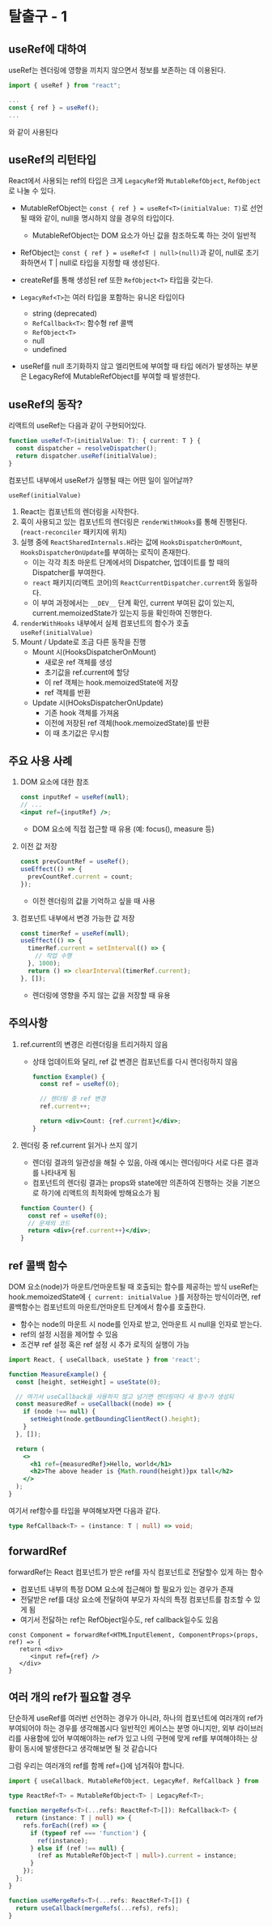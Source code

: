 # 탈출구 - 1

## useRef에 대하여

useRef는 렌더링에 영향을 끼치지 않으면서 정보를 보존하는 데 이용된다.

```jsx
import { useRef } from "react";

...
const { ref } = useRef();
...
```

와 같이 사용된다

## useRef의 리턴타입

React에서 사용되는 ref의 타입은 크게 `LegacyRef`와 `MutableRefObject`, `RefObject`로 나눌 수 있다.

- MutableRefObject는 `const { ref } = useRef<T>(initialValue: T)`로 선언될 때와 같이, null을 명시하지 않을 경우의 타입이다.
  - MutableRefObject는 DOM 요소가 아닌 값을 참조하도록 하는 것이 일반적
- RefObject는 `const { ref } = useRef<T | null>(null)`과 같이, null로 초기화하면서 T | null로 타입을 지정할 때 생성된다.
- createRef를 통해 생성된 ref 또한 `RefObject<T>` 타입을 갖는다.

- `LegacyRef<T>`는 여러 타입을 포함하는 유니온 타입이다
  - string (deprecated)
  - `RefCallback<T>`: 함수형 ref 콜백
  - `RefObject<T>`
  - null
  - undefined
- useRef를 null 초기화하지 않고 엘리먼트에 부여할 때 타입 에러가 발생하는 부분은 LegacyRef에 MutableRefObject를 부여할 때 발생한다.

## useRef의 동작?

리액트의 useRef는 다음과 같이 구현되어있다.

```ts
function useRef<T>(initialValue: T): { current: T } {
  const dispatcher = resolveDispatcher();
  return dispatcher.useRef(initialValue);
}
```

컴포넌트 내부에서 useRef가 실행될 때는 어떤 일이 일어날까?

`useRef(initialValue)`

1. React는 컴포넌트의 렌더링을 시작한다.
2. 훅이 사용되고 있는 컴포넌트의 렌더링은 `renderWithHooks`를 통해 진행된다. (`react-reconciler` 패키지에 위치)
3. 실행 중에 `ReactSharedInternals.H`라는 값에 `HooksDispatcherOnMount`, `HooksDispatcherOnUpdate`를 부여하는 로직이 존재한다.
   - 이는 각각 최초 마운트 단계에서의 Dispatcher, 업데이트를 할 때의 Dispatcher를 부여한다.
   - `react` 패키지(리액트 코어)의 `ReactCurrentDispatcher.current`와 동일하다.
   - 이 부여 과정에서는 `__DEV__` 단계 확인, current 부여된 값이 있는지, current.memoizedState가 있는지 등을 확인하여 진행한다.
4. `renderWithHooks` 내부에서 실제 컴포넌트의 함수가 호출 `useRef(initialValue)`
5. Mount / Update로 조금 다른 동작을 진행
   - Mount 시(HooksDispatcherOnMount)
     - 새로운 ref 객체를 생성
     - 초기값을 ref.current에 할당
     - 이 ref 객체는 hook.memoizedState에 저장
     - ref 객체를 반환
   - Update 시(HOoksDispatcherOnUpdate)
     - 기존 hook 객체를 가져옴
     - 이전에 저장된 ref 객체(hook.memoizedState)를 반환
     - 이 때 초기값은 무시함

## 주요 사용 사례

1. DOM 요소에 대한 참조

   ```jsx
   const inputRef = useRef(null);
   // ...
   <input ref={inputRef} />;
   ```

   - DOM 요소에 직접 접근할 때 유용 (예: focus(), measure 등)

2. 이전 값 저장

   ```jsx
   const prevCountRef = useRef();
   useEffect(() => {
     prevCountRef.current = count;
   });
   ```

   - 이전 렌더링의 값을 기억하고 싶을 때 사용

3. 컴포넌트 내부에서 변경 가능한 값 저장

   ```jsx
   const timerRef = useRef(null);
   useEffect(() => {
     timerRef.current = setInterval(() => {
       // 작업 수행
     }, 1000);
     return () => clearInterval(timerRef.current);
   }, []);
   ```

   - 렌더링에 영향을 주지 않는 값을 저장할 때 유용

## 주의사항

1. ref.current의 변경은 리렌더링을 트리거하지 않음

   - 상태 업데이트와 달리, ref 값 변경은 컴포넌트를 다시 렌더링하지 않음

     ```jsx
     function Example() {
       const ref = useRef(0);

       // 렌더링 중 ref 변경
       ref.current++;

       return <div>Count: {ref.current}</div>;
     }
     ```

2. 렌더링 중 ref.current 읽거나 쓰지 않기

   - 렌더링 결과의 일관성을 해칠 수 있음, 아래 예시는 렌더링마다 서로 다른 결과를 나타내게 됨
   - 컴포넌트의 렌더링 결과는 props와 state에만 의존하여 진행하는 것을 기본으로 하기에 리액트의 최적화에 방해요소가 됨

   ```jsx
   function Counter() {
     const ref = useRef(0);
     // 문제의 코드
     return <div>{ref.current++}</div>;
   }
   ```

## ref 콜백 함수

DOM 요소(node)가 마운트/언마운트될 때 호출되는 함수를 제공하는 방식
useRef는 hook.memoizedState에 `{ current: initialValue }`를 저장하는 방식이라면,
ref 콜백함수는 컴포넌트의 마운트/언마운트 단계에서 함수를 호출한다.

- 함수는 node의 마운트 시 node를 인자로 받고, 언마운트 시 null을 인자로 받는다.
- ref의 설정 시점을 제어할 수 있음
- 조건부 ref 설정 혹은 ref 설정 시 추가 로직의 실행이 가능

```jsx
import React, { useCallback, useState } from 'react';

function MeasureExample() {
  const [height, setHeight] = useState(0);

  // 여기서 useCallback을 사용하지 않고 넘기면 렌더링마다 새 함수가 생성되
  const measuredRef = useCallback((node) => {
    if (node !== null) {
      setHeight(node.getBoundingClientRect().height);
    }
  }, []);

  return (
    <>
      <h1 ref={measuredRef}>Hello, world</h1>
      <h2>The above header is {Math.round(height)}px tall</h2>
    </>
  );
}
```

여기서 ref함수를 타입을 부여해보자면 다음과 같다.

```ts
type RefCallback<T> = (instance: T | null) => void;
```

## forwardRef

forwardRef는 React 컴포넌트가 받은 ref를 자식 컴포넌트로 전달할수 있게 하는 함수

- 컴포넌트 내부의 특정 DOM 요소에 접근해야 할 필요가 있는 경우가 존재
- 전달받은 ref를 대상 요소에 전달하여 부모가 자식의 특정 컴포넌트를 참조할 수 있게 됨
- 여기서 전닳하는 ref는 RefObject일수도, ref callback일수도 있음

```tsx
const Component = forwardRef<HTMLInputElement, ComponentProps>(props, ref) => {
   return <div>
      <input ref={ref} />
   </div>
}
```

## 여러 개의 ref가 필요할 경우

단순하게 useRef를 여러번 선언하는 경우가 아니라, 하나의 컴포넌트에 여러개의 ref가 부여되어야 하는 경우를 생각해봅시다
일반적인 케이스는 분명 아니지만, 외부 라이브러리를 사용함에 있어 부여해야하는 ref가 있고
나의 구현에 맞게 ref를 부여해야하는 상황이 동시에 발생한다고 생각해보면 될 것 같습니다

그럼 우리는 여러개의 ref를 함께 ref={}에 넘겨줘야 합니다.

```ts
import { useCallback, MutableRefObject, LegacyRef, RefCallback } from 'react';

type ReactRef<T> = MutableRefObject<T> | LegacyRef<T>;

function mergeRefs<T>(...refs: ReactRef<T>[]): RefCallback<T> {
  return (instance: T | null) => {
    refs.forEach((ref) => {
      if (typeof ref === 'function') {
        ref(instance);
      } else if (ref !== null) {
        (ref as MutableRefObject<T | null>).current = instance;
      }
    });
  };
}

function useMergeRefs<T>(...refs: ReactRef<T>[]) {
  return useCallback(mergeRefs(...refs), refs);
}
```
